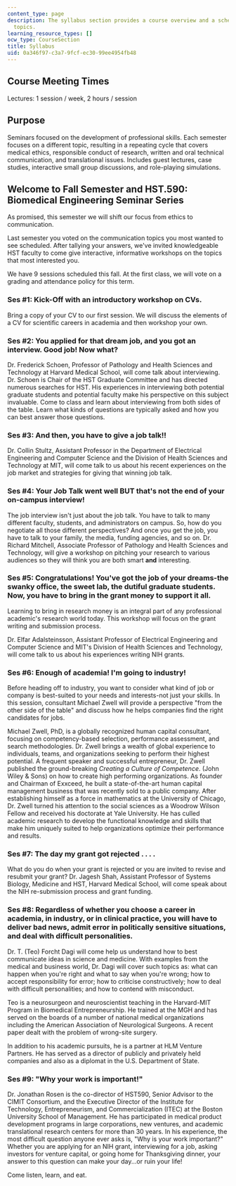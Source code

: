 ```yaml
---
content_type: page
description: The syllabus section provides a course overview and a schedule of lecture
  topics.
learning_resource_types: []
ocw_type: CourseSection
title: Syllabus
uid: 0a346f97-c3a7-9fcf-ec30-99ee4954fb48
---
```


Course Meeting Times
--------------------

Lectures: 1 session / week, 2 hours / session

Purpose
-------

Seminars focused on the development of professional skills. Each semester focuses on a different topic, resulting in a repeating cycle that covers medical ethics, responsible conduct of research, written and oral technical communication, and translational issues. Includes guest lectures, case studies, interactive small group discussions, and role-playing simulations.

Welcome to Fall Semester and HST.590: Biomedical Engineering Seminar Series
---------------------------------------------------------------------------

As promised, this semester we will shift our focus from ethics to communication.

Last semester you voted on the communication topics you most wanted to see scheduled. After tallying your answers, we've invited knowledgeable HST faculty to come give interactive, informative workshops on the topics that most interested you.

We have 9 sessions scheduled this fall. At the first class, we will vote on a grading and attendance policy for this term.

### Ses #1: Kick-Off with an introductory workshop on CVs.

Bring a copy of your CV to our first session. We will discuss the elements of a CV for scientific careers in academia and then workshop your own.

### Ses #2: You applied for that dream job, and you got an interview. Good job! Now what?

Dr. Frederick Schoen, Professor of Pathology and Health Sciences and Technology at Harvard Medical School, will come talk about interviewing. Dr. Schoen is Chair of the HST Graduate Committee and has directed numerous searches for HST. His experiences in interviewing both potential graduate students and potential faculty make his perspective on this subject invaluable. Come to class and learn about interviewing from both sides of the table. Learn what kinds of questions are typically asked and how you can best answer those questions.

### Ses #3: And then, you have to give a job talk!!

Dr. Collin Stultz, Assistant Professor in the Department of Electrical Engineering and Computer Science and the Division of Health Sciences and Technology at MIT, will come talk to us about his recent experiences on the job market and strategies for giving that winning job talk.

### Ses #4: Your Job Talk went well BUT that's not the end of your on-campus interview!

The job interview isn't just about the job talk. You have to talk to many different faculty, students, and administrators on campus. So, how do you negotiate all those different perspectives? And once you get the job, you have to talk to your family, the media, funding agencies, and so on. Dr. Richard Mitchell, Associate Professor of Pathology and Health Sciences and Technology, will give a workshop on pitching your research to various audiences so they will think you are both smart **and** interesting.

### Ses #5: Congratulations! You've got the job of your dreams-the swanky office, the sweet lab, the dutiful graduate students. Now, you have to bring in the grant money to support it all.

Learning to bring in research money is an integral part of any professional academic's research world today. This workshop will focus on the grant writing and submission process.

Dr. Elfar Adalsteinsson, Assistant Professor of Electrical Engineering and Computer Science and MIT's Division of Health Sciences and Technology, will come talk to us about his experiences writing NIH grants.

### Ses #6: Enough of academia! I'm going to industry!

Before heading off to industry, you want to consider what kind of job or company is best-suited to your needs and interests-not just your skills. In this session, consultant Michael Zwell will provide a perspective "from the other side of the table" and discuss how he helps companies find the right candidates for jobs.

Michael Zwell, PhD, is a globally recognized human capital consultant, focusing on competency-based selection, performance assessment, and search methodologies. Dr. Zwell brings a wealth of global experience to individuals, teams, and organizations seeking to perform their highest potential. A frequent speaker and successful entrepreneur, Dr. Zwell published the ground-breaking _Creating a Culture of Competence_. (John Wiley & Sons) on how to create high performing organizations. As founder and Chairman of Exxceed, he built a state-of-the-art human capital management business that was recently sold to a public company. After establishing himself as a force in mathematics at the University of Chicago, Dr. Zwell turned his attention to the social sciences as a Woodrow Wilson Fellow and received his doctorate at Yale University. He has culled academic research to develop the functional knowledge and skills that make him uniquely suited to help organizations optimize their performance and results.

### Ses #7: The day my grant got rejected . . . .

What do you do when your grant is rejected or you are invited to revise and resubmit your grant? Dr. Jagesh Shah, Assistant Professor of Systems Biology, Medicine and HST, Harvard Medical School, will come speak about the NIH re-submission process and grant funding.

### Ses #8: Regardless of whether you choose a career in academia, in industry, or in clinical practice, you will have to deliver bad news, admit error in politically sensitive situations, and deal with difficult personalities.

Dr. T. (Teo) Forcht Dagi will come help us understand how to best communicate ideas in science and medicine. With examples from the medical and business world, Dr. Dagi will cover such topics as: what can happen when you're right and what to say when you're wrong; how to accept responsibility for error; how to criticise constructively; how to deal with difficult personalities; and how to contend with misconduct.

Teo is a neurosurgeon and neuroscientist teaching in the Harvard-MIT Program in Biomedical Entrepreneurship. He trained at the MGH and has served on the boards of a number of national medical organizations including the American Association of Neurological Surgeons. A recent paper dealt with the problem of wrong-site surgery.

In addition to his academic pursuits, he is a partner at HLM Venture Partners. He has served as a director of publicly and privately held companies and also as a diplomat in the U.S. Department of State.

### Ses #9: "Why your work is important!"

Dr. Jonathan Rosen is the co-director of HST590, Senior Advisor to the CIMIT Consortium, and the Executive Director of the Institute for Technology, Entrepreneurism, and Commercialization (ITEC) at the Boston University School of Management. He has participated in medical product development programs in large corporations, new ventures, and academic translational research centers for more than 30 years. In his experience, the most difficult question anyone ever asks is, "Why is your work important?" Whether you are applying for an NIH grant, interviewing for a job, asking investors for venture capital, or going home for Thanksgiving dinner, your answer to this question can make your day...or ruin your life!

Come listen, learn, and eat.